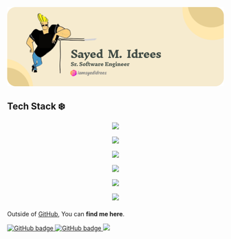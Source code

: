 
<a href="https://www.linkedin.com/in/sayedidrees/" target="_blank">
 <img   title="sayed idrees" src="https://raw.githubusercontent.com/XeroDays/Xerodays/refs/heads/main/sayed%20idrees.png" alt="sayed idrees"/>
  </a>
  
<h2>Tech Stack ❄️</h2>
<p align="center">
  <a href="https://www.linkedin.com/in/sayedidrees/" target="_blank">
    <img src="https://skillicons.dev/icons?i=cs,dotnet,dart,flutter,nodejs,php,py,tensorflow,unity" />
  </a>
</p>
<p align="center">
  <a href="https://www.linkedin.com/in/sayedidrees/" target="_blank">
    <img src="https://skillicons.dev/icons?i=html,css,js,bootstrap" />
  </a>
</p>
<p align="center">
  <a href="https://www.linkedin.com/in/sayedidrees/" target="_blank">
    <img src="https://skillicons.dev/icons?i=aws,azure,docker,dynamodb,firebase,mongodb,mysql,postgres,sqlite,supabase" />
  </a>
</p>
<p align="center">
  <a href="https://www.linkedin.com/in/sayedidrees/" target="_blank">
    <img src="https://skillicons.dev/icons?i=arduino,raspberrypi,powershell,gradle" />
  </a>
</p>
<p align="center">
  <a href="https://www.linkedin.com/in/sayedidrees/" target="_blank">
    <img src="https://skillicons.dev/icons?i=git,githubactions,gitlab,anaconda,androidstudio,blender,figma,ae" />
  </a>
</p>
<p align="center">
  <a href="https://www.linkedin.com/in/sayedidrees/" target="_blank">
    <img src="https://skillicons.dev/icons?i=apple,kali,stackoverflow,visualstudio,vscode" />
  </a>
</p>

 

####

Outside of [GitHub](https://github.com/xerodays/), You can **find me here**.

<p >
  <a href="https://github.com/xerodays?tab=followers">
    <img src="https://komarev.com/ghpvc/?username=xerodays&color=blue&label=Profile+Views" alt="GitHub badge" />
  </a>
  <a href="https://github.com/xerodays?tab=followers">
    <img src="https://img.shields.io/github/followers/xerodays?label=follow&style=social" alt="GitHub badge" />
  </a>
  
  <a href="https://www.linkedin.com/in/sayedidrees/">
     <img src="https://img.shields.io/badge/-Sayed Muhammad Idrees-blue?style=flat-square&logo=Linkedin&logoColor=white&link=https://www.linkedin.com/in/sayedidrees/" />
 </a>
</p>
